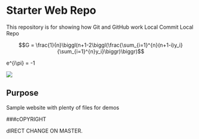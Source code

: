 # Starter Web Repo

This repository is for showing how Git and GitHub work Local Commit Local Repo

$$G = \frac{1}{n}\biggl(n+1-2\biggl(\frac{\sum_{i=1}^{n}(n+1-i)y_i}{\sum_{i=1}^{n}y_i}\biggr)\biggr)$$

e^{i\pi} = -1

<img src="https://render.githubusercontent.com/render/math?math=G = \frac{1}{n}\biggl(n+1-2\biggl(\frac{\sum_{i=1}^{n}(n+1-i)y_i}{\sum_{i=1}^{n}y_i}\biggr)\biggr)">

## Purpose

Sample website with plenty of files for demos

###cOPYRIGHT

dIRECT CHANGE ON MASTER.
